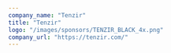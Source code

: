 ```yaml
---
company_name: "Tenzir"
title: "Tenzir"
logo: "/images/sponsors/TENZIR_BLACK_4x.png"
company_url: "https://tenzir.com/"
---
```


